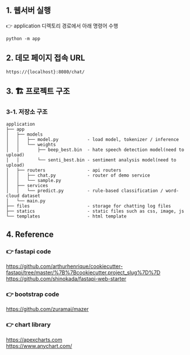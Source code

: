 ## 1. 웹서버 실행
👉 application 디렉토리 경로에서 아래 명령어 수행
```
python -m app
```

## 2. 데모 페이지 접속 URL
```
https://{localhost}:8080/chat/
```

## 3. 🏗️ 프로젝트 구조
### 3-1. 저장소 구조
```
application
├── app
│   ├── models
│   │   ├── model.py           - load model, tokenizer / inference
│   │   └── weights
│   │       ├── beep_best.bin  - hate speech detection model(need to upload)
│   │       └── senti_best.bin - sentiment analysis model(need to upload)
│   ├── routers                - api routers
│   │   ├── chat.py            - router of demo service
│   │   └── sample.py
│   ├── services            
│   │   └── predict.py         - rule-based classification / word-cloud dataset
│   └── main.py
├── files                      - storage for chatting log files
├── statics                    - static files such as css, image, js
└── templates                  - html template
```
## 4. Reference
### 👉 fastapi code  
https://github.com/arthurhenrique/cookiecutter-fastapi/tree/master/%7B%7Bcookiecutter.project_slug%7D%7D  
https://github.com/shinokada/fastapi-web-starter  
### 👉 bootstrap code  
https://github.com/zuramai/mazer
### 👉 chart library  
https://apexcharts.com  
https://www.anychart.com/

